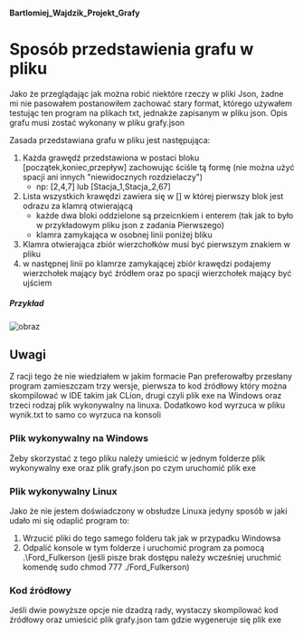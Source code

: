 #### Bartlomiej_Wajdzik_Projekt_Grafy

# Sposób przedstawienia grafu w pliku

Jako że przeglądając jak można robić niektóre rzeczy w pliki Json, żadne mi nie pasowałem postanowiłem zachować stary format, którego używałem testując ten program na plikach
txt, jednakże zapisanym w pliku json. Opis grafu musi zostać wykonany w pliku grafy.json

Zasada przedstawiana grafu w pliku jest następująca:

1. Każda grawędź przedstawiona w postaci bloku [początek,koniec,przepływ] zachowując ściśle tą formę (nie można użyć spacji ani innych "niewidocznych rozdzielaczy")
   - np: [2,4,7] lub [Stacja_1,Stacja_2,67]
2. Lista wszystkich krawędzi zawiera się w [] w której pierwszy blok jest odrazu za klamrą otwierającą
   - każde dwa bloki oddzielone są przeicnkiem i enterem (tak jak to było w przykładowym pliku json z zadania Pierwszego)
   - klamra zamykająca w osobnej linii poniżej bliku
3. Klamra otwierająca zbiór wierzchołków musi być pierwszym znakiem w pliku
4. w następnej linii po klamrze zamykającej zbiór krawędzi podajemy wierzchołek mający być źródłem oraz po spacji wierzchołek mający być ujściem

##### Przykład
    
![obraz](https://scontent.xx.fbcdn.net/v/t1.15752-9/191189416_1123195941508412_1652619867378825957_n.png?_nc_cat=109&ccb=1-3&_nc_sid=aee45a&_nc_ohc=CF9ZqFubmq8AX9clrY6&_nc_ad=z-m&_nc_cid=0&_nc_ht=scontent.xx&oh=baaee7cc9733194f4bffcca41aec8882&oe=60D322D1)

## Uwagi

Z racji tego że nie wiedziałem w jakim formacie Pan preferowałby przesłany program zamieszczam trzy wersje, pierwsza to kod źródłowy który można skompilować w IDE takim jak CLion, drugi czyli plik exe na Windows oraz trzeci rodzaj plik wykonywalny na linuxa. Dodatkowo kod wyrzuca w pliku wynik.txt to samo co wyrzuca na konsoli

### Plik wykonywalny na Windows

Żeby skorzystać z tego pliku należy umieścić w jednym folderze plik wykonywalny exe oraz plik grafy.json po czym uruchomić plik exe

### Plik wykonywalny Linux

Jako że nie jestem doświadczony w obsłudze Linuxa jedyny sposób w jaki udało mi się odaplić program to:
1. Wrzucić pliki do tego samego folderu tak jak w przypadku Windowsa
2. Odpalić konsole w tym folderze i uruchomić program za pomocą .\Ford_Fulkerson (jeśli pisze brak dostępu należy wcześniej uruchmić komendę sudo chmod 777 ./Ford_Fulkerson)

### Kod źródłowy

Jeśli dwie powyższe opcje nie dzadzą rady, wystaczy skompilować kod źródłowy oraz umieścić plik grafy.json tam gdzie wygeneruje się plik exe 
